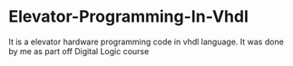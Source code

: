 # Elevator-Programming-In-Vhdl
It is a elevator hardware programming code in vhdl language. It was done by me as part off Digital Logic course
